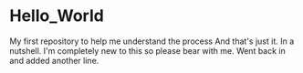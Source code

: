 # Hello_World
My first repository to help me understand the process
And that's just it.  In a nutshell.  I'm completely new to this so please bear with me. 
Went back in and added another line. 
